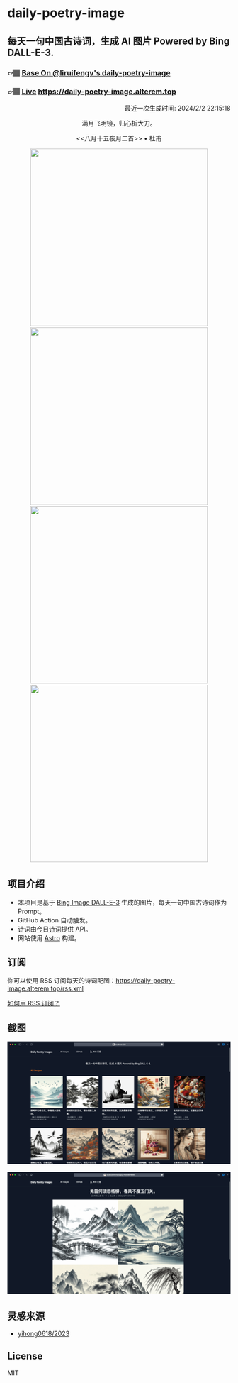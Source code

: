 
# daily-poetry-image

## 每天一句中国古诗词，生成 AI 图片 Powered by Bing DALL-E-3.

### 👉🏽 [Base On @liruifengv's daily-poetry-image](https://github.com/liruifengv/daily-poetry-image)

### 👉🏽 [Live](https://daily-poetry-image.alterem.top/) https://daily-poetry-image.alterem.top

<p align="right">
  最近一次生成时间: 2024/2/2 22:15:18
</p>
<p align="center">
满月飞明镜，归心折大刀。
</p>
<p align="center">
<<八月十五夜月二首>> • 杜甫
</p>
<p align="center">
<img src="https://tse2.mm.bing.net/th/id/OIG2.pxBypl0vB0DDRrSpyvaZ" height="400" width="400" />
<img src="https://tse3.mm.bing.net/th/id/OIG2.j4AqH4ggYek6yp.ZTd3F" height="400" width="400" />
<img src="https://tse4.mm.bing.net/th/id/OIG2.bEH5zbD1keHnj_xP4c2e" height="400" width="400" />
<img src="https://tse2.mm.bing.net/th/id/OIG2.zKXNDx5YUZSJw7c6cdGN" height="400" width="400" />
</p>

## 项目介绍

-   本项目是基于 [Bing Image DALL-E-3](https://www.bing.com/images/create) 生成的图片，每天一句中国古诗词作为 Prompt。
-   GitHub Action 自动触发。
-   诗词由[今日诗词](https://www.jinrishici.com/)提供 API。
-   网站使用 [Astro](https://astro.build) 构建。

## 订阅

你可以使用 RSS 订阅每天的诗词配图：https://daily-poetry-image.alterem.top/rss.xml

[如何用 RSS 订阅？](https://zhuanlan.zhihu.com/p/55026716)

## 截图

![图片列表](./screenshots/Snipaste_2023-12-28_21-00-26.png)

![图片详情](./screenshots/Snipaste_2023-12-28_21-00-53.png)

## 灵感来源

-   [yihong0618/2023](https://github.com/yihong0618/2023)

## License

MIT
